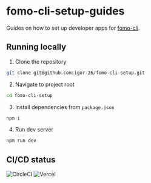 # fomo-cli-setup-guides

Guides on how to set up developer apps for [fomo-cli](https://github.com/igor-26/fomo-cli).

## Running locally

1. Clone the repository

```bash
git clone git@github.com:igor-26/fomo-cli-setup.git
```

2. Navigate to project root

```bash
cd fomo-cli-setup
```

3. Install dependencies from `package.json`

```bash
npm i
```

4. Run dev server

```bash
npm run dev
```

## CI/CD status

![CircleCI](https://dl.circleci.com/status-badge/img/gh/igor-26/fomo-cli-setup/tree/master.svg?style=svg)
![Vercel](https://vercelbadge.vercel.app/api/igor-26/fomo-cli-setup)
